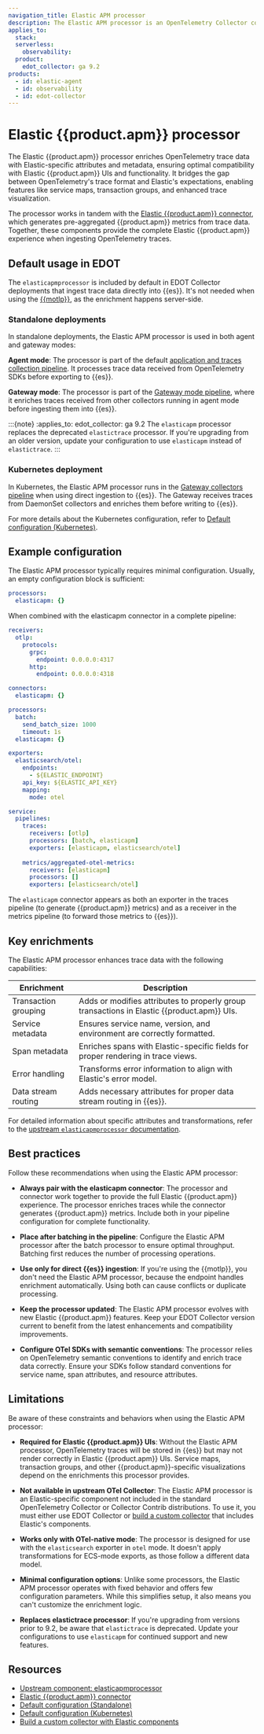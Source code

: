 ```yaml
---
navigation_title: Elastic APM processor
description: The Elastic APM processor is an OpenTelemetry Collector component that enriches trace data for optimal use with Elastic APM.
applies_to:
  stack:
  serverless:
    observability:
  product:
    edot_collector: ga 9.2
products:
  - id: elastic-agent
  - id: observability
  - id: edot-collector
---
```


# Elastic {{product.apm}} processor

The Elastic {{product.apm}} processor enriches OpenTelemetry trace data with Elastic-specific attributes and metadata, ensuring optimal compatibility with Elastic {{product.apm}} UIs and functionality. It bridges the gap between OpenTelemetry's trace format and Elastic's expectations, enabling features like service maps, transaction groups, and enhanced trace visualization.

The processor works in tandem with the [Elastic {{product.apm}} connector](https://github.com/elastic/opentelemetry-collector-components/tree/main/connector/elasticapmconnector), which generates pre-aggregated {{product.apm}} metrics from trace data. Together, these components provide the complete Elastic {{product.apm}} experience when ingesting OpenTelemetry traces.

## Default usage in EDOT

The `elasticapmprocessor` is included by default in EDOT Collector deployments that ingest trace data directly into {{es}}. It's not needed when using the [{{motlp}}](opentelemetry://reference/motlp.md), as the enrichment happens server-side.

### Standalone deployments

In standalone deployments, the Elastic APM processor is used in both agent and gateway modes:

**Agent mode**: The processor is part of the default [application and traces collection pipeline](../config/default-config-standalone.md#application-and-traces-collection-pipeline). It processes trace data received from OpenTelemetry SDKs before exporting to {{es}}.

**Gateway mode**: The processor is part of the [Gateway mode pipeline](../config/default-config-standalone.md#gateway-mode), where it enriches traces received from other collectors running in agent mode before ingesting them into {{es}}.

:::{note}
:applies_to: edot_collector: ga 9.2
The `elasticapm` processor replaces the deprecated `elastictrace` processor. If you're upgrading from an older version, update your configuration to use `elasticapm` instead of `elastictrace`.
:::

### Kubernetes deployment

In Kubernetes, the Elastic APM processor runs in the [Gateway collectors pipeline](../config/default-config-k8s.md#gateway-collectors-pipeline) when using direct ingestion to {{es}}. The Gateway receives traces from DaemonSet collectors and enriches them before writing to {{es}}.

For more details about the Kubernetes configuration, refer to [Default configuration (Kubernetes)](../config/default-config-k8s.md).

## Example configuration

The Elastic APM processor typically requires minimal configuration. Usually, an empty configuration block is sufficient:

```yaml
processors:
  elasticapm: {}
```

When combined with the elasticapm connector in a complete pipeline:

```yaml
receivers:
  otlp:
    protocols:
      grpc:
        endpoint: 0.0.0.0:4317
      http:
        endpoint: 0.0.0.0:4318

connectors:
  elasticapm: {}

processors:
  batch:
    send_batch_size: 1000
    timeout: 1s
  elasticapm: {}

exporters:
  elasticsearch/otel:
    endpoints:
      - ${ELASTIC_ENDPOINT}
    api_key: ${ELASTIC_API_KEY}
    mapping:
      mode: otel

service:
  pipelines:
    traces:
      receivers: [otlp]
      processors: [batch, elasticapm]
      exporters: [elasticapm, elasticsearch/otel]
    
    metrics/aggregated-otel-metrics:
      receivers: [elasticapm]
      processors: []
      exporters: [elasticsearch/otel]
```

The `elasticapm` connector appears as both an exporter in the traces pipeline (to generate {{product.apm}} metrics) and as a receiver in the metrics pipeline (to forward those metrics to {{es}}).

## Key enrichments

The Elastic APM processor enhances trace data with the following capabilities:

| Enrichment | Description |
|------------|-------------|
| Transaction grouping | Adds or modifies attributes to properly group transactions in Elastic {{product.apm}} UIs. |
| Service metadata | Ensures service name, version, and environment are correctly formatted. |
| Span metadata | Enriches spans with Elastic-specific fields for proper rendering in trace views. |
| Error handling | Transforms error information to align with Elastic's error model. |
| Data stream routing | Adds necessary attributes for proper data stream routing in {{es}}. |

For detailed information about specific attributes and transformations, refer to the [upstream `elasticapmprocessor` documentation](https://github.com/elastic/opentelemetry-collector-components/tree/main/processor/elasticapmprocessor).

## Best practices

Follow these recommendations when using the Elastic APM processor:

* **Always pair with the elasticapm connector**: The processor and connector work together to provide the full Elastic {{product.apm}} experience. The processor enriches traces while the connector generates {{product.apm}} metrics. Include both in your pipeline configuration for complete functionality.

* **Place after batching in the pipeline**: Configure the Elastic APM processor after the batch processor to ensure optimal throughput. Batching first reduces the number of processing operations.

* **Use only for direct {{es}} ingestion**: If you're using the {{motlp}}, you don't need the Elastic APM processor, because the endpoint handles enrichment automatically. Using both can cause conflicts or duplicate processing.

* **Keep the processor updated**: The Elastic APM processor evolves with new Elastic {{product.apm}} features. Keep your EDOT Collector version current to benefit from the latest enhancements and compatibility improvements.

* **Configure OTel SDKs with semantic conventions**: The processor relies on OpenTelemetry semantic conventions to identify and enrich trace data correctly. Ensure your SDKs follow standard conventions for service name, span attributes, and resource attributes.

## Limitations

Be aware of these constraints and behaviors when using the Elastic APM processor:

* **Required for Elastic {{product.apm}} UIs**: Without the Elastic APM processor, OpenTelemetry traces will be stored in {{es}} but may not render correctly in Elastic {{product.apm}} UIs. Service maps, transaction groups, and other {{product.apm}}-specific visualizations depend on the enrichments this processor provides.

* **Not available in upstream OTel Collector**: The Elastic APM processor is an Elastic-specific component not included in the standard OpenTelemetry Collector or Collector Contrib distributions. To use it, you must either use EDOT Collector or [build a custom collector](../custom-collector.md) that includes Elastic's components.

* **Works only with OTel-native mode**: The processor is designed for use with the `elasticsearch` exporter in `otel` mode. It doesn't apply transformations for ECS-mode exports, as those follow a different data model.

* **Minimal configuration options**: Unlike some processors, the Elastic APM processor operates with fixed behavior and offers few configuration parameters. While this simplifies setup, it also means you can't customize the enrichment logic.

* **Replaces elastictrace processor**: If you're upgrading from versions prior to 9.2, be aware that `elastictrace` is deprecated. Update your configurations to use `elasticapm` for continued support and new features.

## Resources

* [Upstream component: elasticapmprocessor](https://github.com/elastic/opentelemetry-collector-components/tree/main/processor/elasticapmprocessor)
* [Elastic {{product.apm}} connector](https://github.com/elastic/opentelemetry-collector-components/tree/main/connector/elasticapmconnector)
* [Default configuration (Standalone)](../config/default-config-standalone.md#application-and-traces-collection-pipeline)
* [Default configuration (Kubernetes)](../config/default-config-k8s.md)
* [Build a custom collector with Elastic components](../custom-collector.md)


